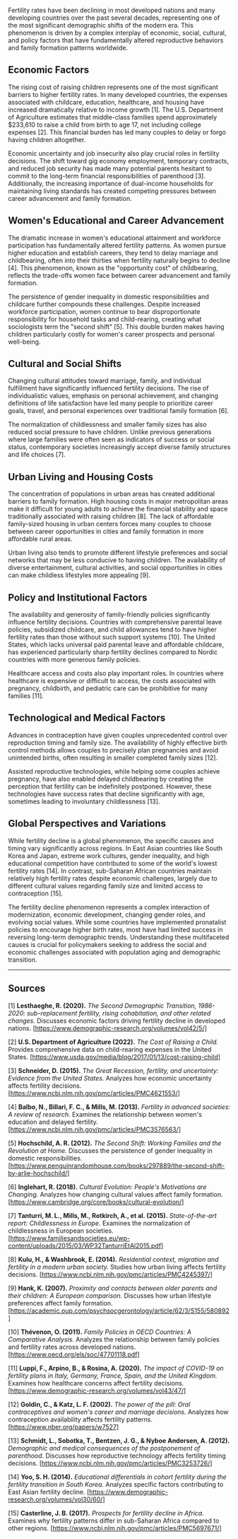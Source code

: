 Fertility rates have been declining in most developed nations and many developing countries over the past several decades, representing one of the most significant demographic shifts of the modern era. This phenomenon is driven by a complex interplay of economic, social, cultural, and policy factors that have fundamentally altered reproductive behaviors and family formation patterns worldwide.

## Economic Factors

The rising cost of raising children represents one of the most significant barriers to higher fertility rates. In many developed countries, the expenses associated with childcare, education, healthcare, and housing have increased dramatically relative to income growth [1]. The U.S. Department of Agriculture estimates that middle-class families spend approximately $233,610 to raise a child from birth to age 17, not including college expenses [2]. This financial burden has led many couples to delay or forgo having children altogether.

Economic uncertainty and job insecurity also play crucial roles in fertility decisions. The shift toward gig economy employment, temporary contracts, and reduced job security has made many potential parents hesitant to commit to the long-term financial responsibilities of parenthood [3]. Additionally, the increasing importance of dual-income households for maintaining living standards has created competing pressures between career advancement and family formation.

## Women's Educational and Career Advancement

The dramatic increase in women's educational attainment and workforce participation has fundamentally altered fertility patterns. As women pursue higher education and establish careers, they tend to delay marriage and childbearing, often into their thirties when fertility naturally begins to decline [4]. This phenomenon, known as the "opportunity cost" of childbearing, reflects the trade-offs women face between career advancement and family formation.

The persistence of gender inequality in domestic responsibilities and childcare further compounds these challenges. Despite increased workforce participation, women continue to bear disproportionate responsibility for household tasks and child-rearing, creating what sociologists term the "second shift" [5]. This double burden makes having children particularly costly for women's career prospects and personal well-being.

## Cultural and Social Shifts

Changing cultural attitudes toward marriage, family, and individual fulfillment have significantly influenced fertility decisions. The rise of individualistic values, emphasis on personal achievement, and changing definitions of life satisfaction have led many people to prioritize career goals, travel, and personal experiences over traditional family formation [6].

The normalization of childlessness and smaller family sizes has also reduced social pressure to have children. Unlike previous generations where large families were often seen as indicators of success or social status, contemporary societies increasingly accept diverse family structures and life choices [7].

## Urban Living and Housing Costs

The concentration of populations in urban areas has created additional barriers to family formation. High housing costs in major metropolitan areas make it difficult for young adults to achieve the financial stability and space traditionally associated with raising children [8]. The lack of affordable family-sized housing in urban centers forces many couples to choose between career opportunities in cities and family formation in more affordable rural areas.

Urban living also tends to promote different lifestyle preferences and social networks that may be less conducive to having children. The availability of diverse entertainment, cultural activities, and social opportunities in cities can make childless lifestyles more appealing [9].

## Policy and Institutional Factors

The availability and generosity of family-friendly policies significantly influence fertility decisions. Countries with comprehensive parental leave policies, subsidized childcare, and child allowances tend to have higher fertility rates than those without such support systems [10]. The United States, which lacks universal paid parental leave and affordable childcare, has experienced particularly sharp fertility declines compared to Nordic countries with more generous family policies.

Healthcare access and costs also play important roles. In countries where healthcare is expensive or difficult to access, the costs associated with pregnancy, childbirth, and pediatric care can be prohibitive for many families [11].

## Technological and Medical Factors

Advances in contraception have given couples unprecedented control over reproduction timing and family size. The availability of highly effective birth control methods allows couples to precisely plan pregnancies and avoid unintended births, often resulting in smaller completed family sizes [12].

Assisted reproductive technologies, while helping some couples achieve pregnancy, have also enabled delayed childbearing by creating the perception that fertility can be indefinitely postponed. However, these technologies have success rates that decline significantly with age, sometimes leading to involuntary childlessness [13].

## Global Perspectives and Variations

While fertility decline is a global phenomenon, the specific causes and timing vary significantly across regions. In East Asian countries like South Korea and Japan, extreme work cultures, gender inequality, and high educational competition have contributed to some of the world's lowest fertility rates [14]. In contrast, sub-Saharan African countries maintain relatively high fertility rates despite economic challenges, largely due to different cultural values regarding family size and limited access to contraception [15].

The fertility decline phenomenon represents a complex interaction of modernization, economic development, changing gender roles, and evolving social values. While some countries have implemented pronatalist policies to encourage higher birth rates, most have had limited success in reversing long-term demographic trends. Understanding these multifaceted causes is crucial for policymakers seeking to address the social and economic challenges associated with population aging and demographic transition.

---

## Sources

[1] **Lesthaeghe, R. (2020).** *The Second Demographic Transition, 1986-2020: sub-replacement fertility, rising cohabitation, and other related changes.* Discusses economic factors driving fertility decline in developed nations. [https://www.demographic-research.org/volumes/vol42/5/]

[2] **U.S. Department of Agriculture (2022).** *The Cost of Raising a Child.* Provides comprehensive data on child-rearing expenses in the United States. [https://www.usda.gov/media/blog/2017/01/13/cost-raising-child]

[3] **Schneider, D. (2015).** *The Great Recession, fertility, and uncertainty: Evidence from the United States.* Analyzes how economic uncertainty affects fertility decisions. [https://www.ncbi.nlm.nih.gov/pmc/articles/PMC4621553/]

[4] **Balbo, N., Billari, F. C., & Mills, M. (2013).** *Fertility in advanced societies: A review of research.* Examines the relationship between women's education and delayed fertility. [https://www.ncbi.nlm.nih.gov/pmc/articles/PMC3576563/]

[5] **Hochschild, A. R. (2012).** *The Second Shift: Working Families and the Revolution at Home.* Discusses the persistence of gender inequality in domestic responsibilities. [https://www.penguinrandomhouse.com/books/297889/the-second-shift-by-arlie-hochschild/]

[6] **Inglehart, R. (2018).** *Cultural Evolution: People's Motivations are Changing.* Analyzes how changing cultural values affect family formation. [https://www.cambridge.org/core/books/cultural-evolution/]

[7] **Tanturri, M. L., Mills, M., Rotkirch, A., et al. (2015).** *State-of-the-art report: Childlessness in Europe.* Examines the normalization of childlessness in European societies. [https://www.familiesandsocieties.eu/wp-content/uploads/2015/03/WP32TanturriEtAl2015.pdf]

[8] **Kulu, H., & Washbrook, E. (2014).** *Residential context, migration and fertility in a modern urban society.* Studies how urban living affects fertility decisions. [https://www.ncbi.nlm.nih.gov/pmc/articles/PMC4245397/]

[9] **Hank, K. (2007).** *Proximity and contacts between older parents and their children: A European comparison.* Discusses how urban lifestyle preferences affect family formation. [https://academic.oup.com/psychsocgerontology/article/62/3/S155/580892]

[10] **Thévenon, O. (2011).** *Family Policies in OECD Countries: A Comparative Analysis.* Analyzes the relationship between family policies and fertility rates across developed nations. [https://www.oecd.org/els/soc/47701118.pdf]

[11] **Luppi, F., Arpino, B., & Rosina, A. (2020).** *The impact of COVID-19 on fertility plans in Italy, Germany, France, Spain, and the United Kingdom.* Examines how healthcare concerns affect fertility decisions. [https://www.demographic-research.org/volumes/vol43/47/]

[12] **Goldin, C., & Katz, L. F. (2002).** *The power of the pill: Oral contraceptives and women's career and marriage decisions.* Analyzes how contraception availability affects fertility patterns. [https://www.nber.org/papers/w7527]

[13] **Schmidt, L., Sobotka, T., Bentzen, J. G., & Nyboe Andersen, A. (2012).** *Demographic and medical consequences of the postponement of parenthood.* Discusses how reproductive technology affects fertility timing decisions. [https://www.ncbi.nlm.nih.gov/pmc/articles/PMC3253726/]

[14] **Yoo, S. H. (2014).** *Educational differentials in cohort fertility during the fertility transition in South Korea.* Analyzes specific factors contributing to East Asian fertility decline. [https://www.demographic-research.org/volumes/vol30/60/]

[15] **Casterline, J. B. (2017).** *Prospects for fertility decline in Africa.* Examines why fertility patterns differ in sub-Saharan Africa compared to other regions. [https://www.ncbi.nlm.nih.gov/pmc/articles/PMC5697671/]
